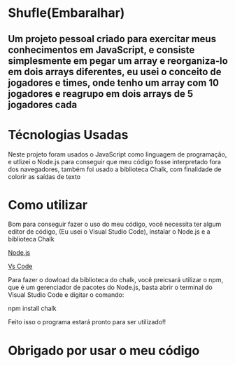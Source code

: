 <h1>Shufle(Embaralhar)</h1>
<h2>Um projeto pessoal criado para exercitar meus conhecimentos em JavaScript, e consiste simplesmente em pegar um array e reorganiza-lo
em dois arrays diferentes, eu usei o conceito de jogadores e times, onde tenho um array com 10 jogadores e reagrupo em dois arrays de 5 jogadores cada
</h2>

<h1>Técnologias Usadas</h1>
<p>Neste projeto foram usados o JavaScript como linguagem de programação, e utlizei o Node.js para conseguir que meu código fosse interpretado
fora dos navegadores, também foi usado a biblioteca Chalk, com finalidade de colorir as saídas de texto</p>

<h1>Como utilizar</h1>
<p>Bom para conseguir fazer o uso do meu código, você necessita ter algum editor de código, (Eu usei o Visual Studio Code), instalar o Node.js e a biblioteca Chalk</p>
<a href="https://nodejs.org/en/download">Node.js</a>

<a href= "https://code.visualstudio.com/">Vs Code</a>

<p>Para fazer o dowload da biblioteca do chalk, você preicsará utilizar o npm, que é um gerenciador de pacotes do Node.js, basta abrir o terminal do Visual Studio Code
e digitar o comando:

   npm install chalk



Feito isso o programa estará pronto para ser utilizado!!
</p>

<h1>Obrigado por usar o meu código</h1>
